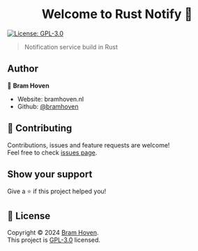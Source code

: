 <h1 align="center">Welcome to Rust Notify 👋</h1>
<p>
  <a href="https://github.com/bramhoven/rust-notify/blob/main/LICENSE" target="_blank">
    <img alt="License: GPL-3.0" src="https://img.shields.io/badge/License-GPL--3.0-yellow.svg" />
  </a>
</p>

> Notification service build in Rust

## Author

👤 **Bram Hoven**

* Website: bramhoven.nl
* Github: [@bramhoven](https://github.com/bramhoven)

## 🤝 Contributing

Contributions, issues and feature requests are welcome!<br />Feel free to check [issues page](https://github.com/bramhoven/rust-notify/issues/new). 

## Show your support

Give a ⭐️ if this project helped you!

## 📝 License

Copyright © 2024 [Bram Hoven](https://github.com/bramhoven).<br />
This project is [GPL-3.0](https://github.com/bramhoven/rust-notify/blob/main/LICENSE) licensed.


